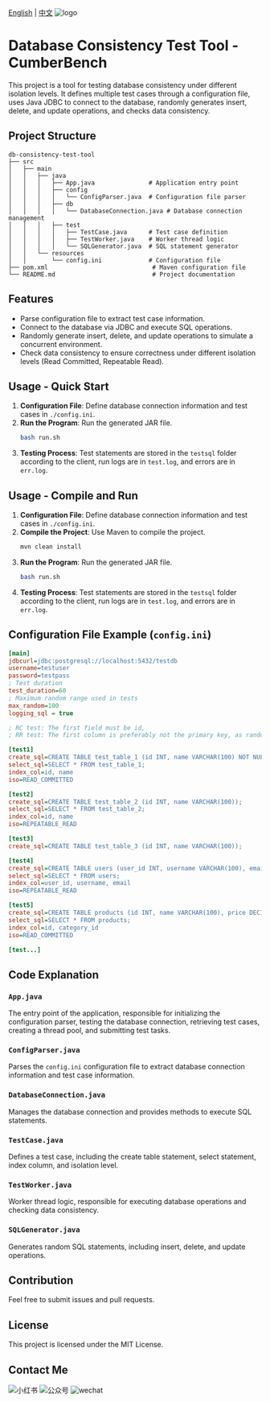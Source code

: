 [English](./README.md) | [中文](./README.zh-CN.md)
![logo](./images/eyu1.png)
# Database Consistency Test Tool - CumberBench

This project is a tool for testing database consistency under different isolation levels. It defines multiple test cases through a configuration file, uses Java JDBC to connect to the database, randomly generates insert, delete, and update operations, and checks data consistency.

## Project Structure

```
db-consistency-test-tool
├── src
│   ├── main
│   │   ├── java
│   │   │   ├── App.java               # Application entry point
│   │   │   ├── config
│   │   │   │   └── ConfigParser.java  # Configuration file parser
│   │   │   ├── db
│   │   │   │   └── DatabaseConnection.java # Database connection management
│   │   │   ├── test
│   │   │   │   ├── TestCase.java      # Test case definition
│   │   │   │   ├── TestWorker.java    # Worker thread logic
│   │   │   │   └── SQLGenerator.java  # SQL statement generator
│   │   └── resources
│   │       └── config.ini             # Configuration file
├── pom.xml                             # Maven configuration file
└── README.md                           # Project documentation
```

## Features

- Parse configuration file to extract test case information.
- Connect to the database via JDBC and execute SQL operations.
- Randomly generate insert, delete, and update operations to simulate a concurrent environment.
- Check data consistency to ensure correctness under different isolation levels (Read Committed, Repeatable Read).

## Usage - Quick Start

1. **Configuration File**: Define database connection information and test cases in `./config.ini`.
2. **Run the Program**: Run the generated JAR file.
    ```sh
    bash run.sh
    ```
3. **Testing Process**: Test statements are stored in the `testsql` folder according to the client, run logs are in `test.log`, and errors are in `err.log`.

## Usage - Compile and Run

1. **Configuration File**: Define database connection information and test cases in `./config.ini`.
2. **Compile the Project**: Use Maven to compile the project.
    ```sh
    mvn clean install
    ```
3. **Run the Program**: Run the generated JAR file.
    ```sh
    bash run.sh
    ```
4. **Testing Process**: Test statements are stored in the `testsql` folder according to the client, run logs are in `test.log`, and errors are in `err.log`.

## Configuration File Example (`config.ini`)

```ini
[main]
jdbcurl=jdbc:postgresql://localhost:5432/testdb
username=testuser
password=testpass
; Test duration
test_duration=60
; Maximum random range used in tests
max_random=100
logging_sql = true

; RC test: The first field must be id,
; RR test: The first column is preferably not the primary key, as random values are likely to repeat

[test1]
create_sql=CREATE TABLE test_table_1 (id INT, name VARCHAR(100) NOT NULL, page CHAR(50), core DECIMAL(10, 2));
select_sql=SELECT * FROM test_table_1;
index_col=id, name
iso=READ_COMMITTED

[test2]
create_sql=CREATE TABLE test_table_2 (id INT, name VARCHAR(100));
select_sql=SELECT * FROM test_table_2;
index_col=id, name
iso=REPEATABLE_READ

[test3]
create_sql=CREATE TABLE test_table_3 (id INT, name VARCHAR(100));

[test4]
create_sql=CREATE TABLE users (user_id INT, username VARCHAR(100), email VARCHAR(100));
select_sql=SELECT * FROM users;
index_col=user_id, username, email
iso=REPEATABLE_READ

[test5]
create_sql=CREATE TABLE products (id INT, name VARCHAR(100), price DECIMAL(10, 2), stock INT, category_id INT, created_at TIMESTAMP DEFAULT CURRENT_TIMESTAMP);
select_sql=SELECT * FROM products;
index_col=id, category_id
iso=READ_COMMITTED

[test...]
```

## Code Explanation

### `App.java`

The entry point of the application, responsible for initializing the configuration parser, testing the database connection, retrieving test cases, creating a thread pool, and submitting test tasks.

### `ConfigParser.java`

Parses the `config.ini` configuration file to extract database connection information and test case information.

### `DatabaseConnection.java`

Manages the database connection and provides methods to execute SQL statements.

### `TestCase.java`

Defines a test case, including the create table statement, select statement, index column, and isolation level.

### `TestWorker.java`

Worker thread logic, responsible for executing database operations and checking data consistency.

### `SQLGenerator.java`

Generates random SQL statements, including insert, delete, and update operations.

## Contribution

Feel free to submit issues and pull requests.

## License

This project is licensed under the MIT License.

## Contact Me

![小红书](./images/xiaohongshu.jpg)
![公众号](./images/gongzhonghao.jpg)
![wechat](./images/xiaogou.png)
